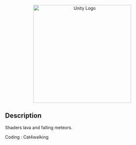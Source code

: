 <p align="center">
  <a href="https://unity.com/"><img src="https://www.svgrepo.com/show/331626/unity.svg" width="320" alt="Unity Logo" /></a>
</p>

## Description

Shaders lava and falling meteors.

Coding : Cat4walking
